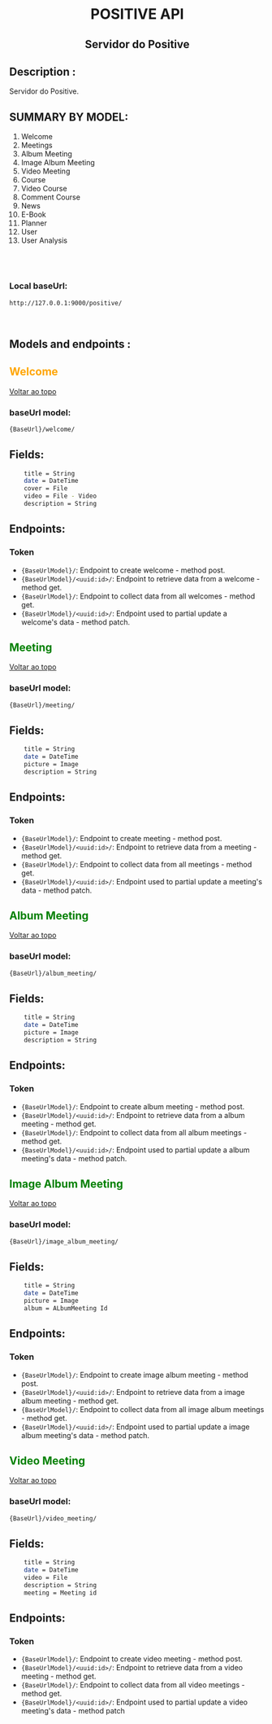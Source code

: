 # <a style="text-decoration: none"><center>**POSITIVE API**</center></a>
## <center>**Servidor do Positive**</center>

## <a style="text-decoration: none">Description :</a>
<p style="text-align: justify">Servidor do Positive.</p>

<p id="summary"></p>
<h2> SUMMARY BY MODEL:</h2>
<ol>
    <li><a href=#welcome style="text-decoration: none;">Welcome</a></li>
    <li><a href=#meetings style="text-decoration: none;">Meetings</a></li>
    <li><a href=#albummeeting style="text-decoration: none;">Album Meeting</a></li>
    <li><a href=#imagealbummeeting style="text-decoration: none;">Image Album Meeting</a></li>
    <li><a href=#videomeeting style="text-decoration: none;">Video Meeting</a></li>
    <li><a href=#course style="text-decoration: none;">Course</a></li>
    <li><a href=#videocourse style="text-decoration: none;">Video Course</a></li>
    <li><a href=#commentcourse style="text-decoration: none;">Comment Course</a></li>
    <li><a href=#news style="text-decoration: none;">News</a></li>
    <li><a href=#ebook style="text-decoration: none;">E-Book</a></li>
    <li><a href=#planner style="text-decoration: none;">Planner</a></li>
    <li><a href=#user style="text-decoration: none;">User</a></li>
    <li><a href=#useranalysis style="text-decoration: none;">User Analysis</a></li>
</ol>

</br>
</br>

### Local baseUrl:
```bash
http://127.0.0.1:9000/positive/
```

</br>

## <a style="text-decoration: none">Models and endpoints :</a>
<p id=welcome></p>
<h2 style="color: orange">Welcome</h2>
<a href=#summary>Voltar ao topo</a>

### baseUrl model:
```bash
{BaseUrl}/welcome/
```

## Fields:
```bash
    title = String
    date = DateTime
    cover = File
    video = File - Video
    description = String
```

## Endpoints:
### Token
- `{BaseUrlModel}/`: Endpoint to create welcome - method post.
- `{BaseUrlModel}/<uuid:id>/`: Endpoint to retrieve data from a welcome - method get.
- `{BaseUrlModel}/`: Endpoint to collect data from all welcomes - method get.
- `{BaseUrlModel}/<uuid:id>/`: Endpoint used to partial update a welcome's data - method patch.

<p id=meetings></p>
<h2 style="color: green">Meeting</h2>
<a href=#summary>Voltar ao topo</a>

### baseUrl model:
```bash
{BaseUrl}/meeting/
```

## Fields:
```bash
    title = String
    date = DateTime
    picture = Image
    description = String
```

## Endpoints:
### Token
- `{BaseUrlModel}/`: Endpoint to create meeting - method post.
- `{BaseUrlModel}/<uuid:id>/`: Endpoint to retrieve data from a meeting - method get.
- `{BaseUrlModel}/`: Endpoint to collect data from all meetings - method get.
- `{BaseUrlModel}/<uuid:id>/`: Endpoint used to partial update a meeting's data - method patch.

<p id=albummeeting></p>
<h2 style="color: green">Album Meeting</h2>
<a href=#summary>Voltar ao topo</a>

### baseUrl model:
```bash
{BaseUrl}/album_meeting/
```

## Fields:
```bash
    title = String
    date = DateTime
    picture = Image
    description = String
```

## Endpoints:
### Token
- `{BaseUrlModel}/`: Endpoint to create album meeting - method post.
- `{BaseUrlModel}/<uuid:id>/`: Endpoint to retrieve data from a album meeting - method get.
- `{BaseUrlModel}/`: Endpoint to collect data from all album meetings - method get.
- `{BaseUrlModel}/<uuid:id>/`: Endpoint used to partial update a album meeting's data - method patch.

<p id=imagealbummeeting></p>
<h2 style="color: green">Image Album Meeting</h2>
<a href=#summary>Voltar ao topo</a>

### baseUrl model:
```bash
{BaseUrl}/image_album_meeting/
```

## Fields:
```bash
    title = String
    date = DateTime
    picture = Image
    album = ALbumMeeting Id
```

## Endpoints:
### Token
- `{BaseUrlModel}/`: Endpoint to create image album meeting - method post.
- `{BaseUrlModel}/<uuid:id>/`: Endpoint to retrieve data from a image album meeting - method get.
- `{BaseUrlModel}/`: Endpoint to collect data from all image album meetings - method get.
- `{BaseUrlModel}/<uuid:id>/`: Endpoint used to partial update a image album meeting's data - method patch.

<p id=videomeeting></p>
<h2 style="color: green">Video Meeting</h2>
<a href=#summary>Voltar ao topo</a>

### baseUrl model:
```bash
{BaseUrl}/video_meeting/
```

## Fields:
```bash
    title = String
    date = DateTime
    video = File
    description = String
    meeting = Meeting id
```

## Endpoints:
### Token
- `{BaseUrlModel}/`: Endpoint to create video meeting - method post.
- `{BaseUrlModel}/<uuid:id>/`: Endpoint to retrieve data from a video meeting - method get.
- `{BaseUrlModel}/`: Endpoint to collect data from all video meetings - method get.
- `{BaseUrlModel}/<uuid:id>/`: Endpoint used to partial update a video meeting's data - method patch